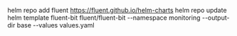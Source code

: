helm repo add fluent https://fluent.github.io/helm-charts
helm repo update
helm template fluent-bit fluent/fluent-bit --namespace monitoring --output-dir base --values values.yaml

